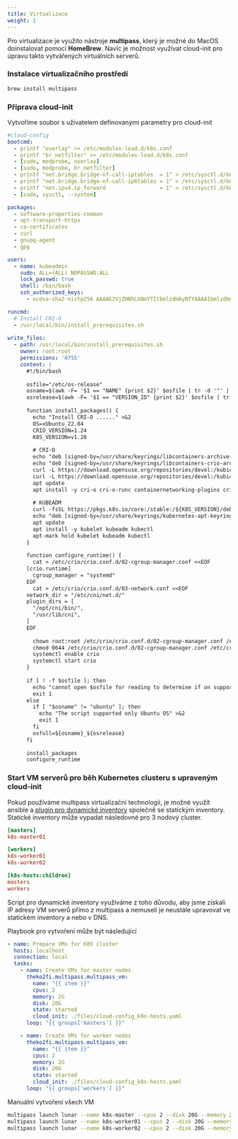 ```yaml
---
title: Virtualizace
weight: 1
---
```


Pro virtualizace je využito nástroje __multipass__, který je možné do MacOS doinstalovat pomocí __HomeBrew__. Navíc je možnost využívat cloud-init pro úpravu takto vytvářených virtuálních serverů.

### Instalace virtualizačního prostředí

```sh
brew install multipass
```

### Příprava cloud-init

Vytvoříme soubor s uživatelem definovanými parametry pro cloud-init

```yaml
#cloud-config
bootcmd:
  - printf "overlay" >> /etc/modules-load.d/k8s.conf
  - printf "br_netfilter" >> /etc/modules-load.d/k8s.conf
  - [sudo, modprobe, overlay]
  - [sudo, modprobe, br_netfilter]
  - printf "net.bridge.bridge-nf-call-iptables  = 1" > /etc/sysctl.d/k8s.conf
  - printf "net.bridge.bridge-nf-call-ip6tables = 1" > /etc/sysctl.d/k8s.conf
  - printf "net.ipv4.ip_forward                 = 1" > /etc/sysctl.d/k8s.conf
  - [sudo, sysctl, --system]

packages:
  - software-properties-common
  - apt-transport-https
  - ca-certificates
  - curl
  - gnupg-agent
  - gpg

users:
  - name: kubeadmin
    sudo: ALL=(ALL) NOPASSWD:ALL
    lock_passwd: true
    shell: /bin/bash
    ssh_authorized_keys:
      - ecdsa-sha2-nistp256 AAAAE2VjZHNhLXNoYTItbmlzdHAyNTYAAAAIbmlzdHAyNTYAAABBBF2sF6U91PN+gqb4lgPf8b2WMy/st8Yn6aKGct/W5f0hIaVwD7Os4OjtQSzG1OX22SSVIiT0GiM5VjjfN8pv6TM= kubeadmin

runcmd:
  # Install CRI-O
  - /usr/local/bin/install_prerequisites.sh
  
write_files:
  - path: /usr/local/bin/install_prerequisites.sh
    owner: root:root
    permissions: '0755'
    content: |
      #!/bin/bash
      
      osfile="/etc/os-release"
      osname=$(awk -F= '$1 == "NAME" {print $2}' $osfile | tr -d '"' | tr 'A-Z' 'a-z' | tr ' ' '_')
      osrelease=$(awk -F= '$1 == "VERSION_ID" {print $2}' $osfile | tr -d '"' | tr '.' '_')
      
      function install_packages() {
        echo "Install CRI-O ......" >&2
        OS=xUbuntu_22.04
        CRIO_VERSION=1.24
        K8S_VERSION=v1.28
         
        # CRI-O
        echo "deb [signed-by=/usr/share/keyrings/libcontainers-archive-keyring.gpg] https://download.opensuse.org/repositories/devel:/kubic:/libcontainers:/stable/${OS}/ /" > /etc/apt/sources.list.d/devel:kubic:libcontainers:stable.list
        echo "deb [signed-by=/usr/share/keyrings/libcontainers-crio-archive-keyring.gpg] https://download.opensuse.org/repositories/devel:/kubic:/libcontainers:/stable:/cri-o:/${CRIO_VERSION}/${OS}/ /" > /etc/apt/sources.list.d/devel:kubic:libcontainers:stable:cri-o:${CRIO_VERSION}.list
        curl -L https://download.opensuse.org/repositories/devel:/kubic:/libcontainers:/stable/${OS}/Release.key | gpg --dearmor -o /usr/share/keyrings/libcontainers-archive-keyring.gpg
        curl -L https://download.opensuse.org/repositories/devel:/kubic:/libcontainers:/stable:/cri-o:/${CRIO_VERSION}/${OS}/Release.key | gpg --dearmor -o /usr/share/keyrings/libcontainers-crio-archive-keyring.gpg
        apt update
        apt install -y cri-o cri-o-runc containernetworking-plugins cri-tools
      
        # KUBEADM
        curl -fsSL https://pkgs.k8s.io/core:/stable:/${K8S_VERSION}/deb/Release.key | sudo gpg --dearmor -o /usr/share/keyrings/kubernetes-apt-keyring.gpg
        echo "deb [signed-by=/usr/share/keyrings/kubernetes-apt-keyring.gpg] https://pkgs.k8s.io/core:/stable:/${K8S_VERSION}/deb/ /" | sudo tee /etc/apt/sources.list.d/kubernetes.list
        apt update
        apt install -y kubelet kubeadm kubectl
        apt-mark hold kubelet kubeadm kubectl
      }
      
      function configure_runtime() {
        cat > /etc/crio/crio.conf.d/02-cgroup-manager.conf <<EOF
      [crio.runtime]
        cgroup_manager = "systemd"
      EOF
        cat > /etc/crio/crio.conf.d/03-network.conf <<EOF
      network_dir = "/etc/cni/net.d/"
      plugin_dirs = [
        "/opt/cni/bin/",
        "/usr/lib/cni",
      ]
      EOF
      
        chown root:root /etc/crio/crio.conf.d/02-cgroup-manager.conf /etc/crio/crio.conf.d/03-network.conf
        chmod 0644 /etc/crio/crio.conf.d/02-cgroup-manager.conf /etc/crio/crio.conf.d/03-network.conf
        systemctl enable crio
        systemctl start crio
      }
      
      if [ ! -f $osfile ]; then
        echo "cannot open $osfile for reading to determine if on supported OS" >&2
        exit 1
      else
        if [ "$osname" != "ubuntu" ]; then
          echo "The script supported only Ubuntu OS" >&2
          exit 1
        fi
        osfull=${osname}_${osrelease}
      fi
      
      install_packages
      configure_runtime
```

### Start VM serverů pro běh Kubernetes clusteru s upraveným cloud-init

Pokud používáme multipass virtualizační technologii, je možné využít ansible a [plugin pro dynamické inventory](https://github.com/Cloud-for-You/ansible-inventory) společně se statickým inventory. Statické inventory může vypadat následovné pro 3 nodový cluster.
```ini
[masters]
k8s-master01

[workers]
k8s-worker01
k8s-worker02

[k8s-hosts:children]
masters
workers
```

Script pro dynamické inventory využíváme z toho důvodu, aby jsme získali IP adresy VM serverů přímo z multipass a nemuseli je neustále upravovat ve statickém inventory a nebo v DNS.

Playbook pro vytvoření může být následující
```yaml
- name: Prepare VMs for K8S cluster
  hosts: localhost
  connection: local
  tasks:
    - name: Create VMs for master nodes
      theko2fi.multipass.multipass_vm:
        name: "{{ item }}"
        cpus: 2
        memory: 2G
        disk: 20G
        state: started
        cloud_init: ./files/cloud-config_k8s-hosts.yaml
      loop: "{{ groups['masters'] }}"

    - name: Create VMs for worker nodes
      theko2fi.multipass.multipass_vm:
        name: "{{ item }}"
        cpus: 2
        memory: 2G
        disk: 20G
        state: started
        cloud_init: ./files/cloud-config_k8s-hosts.yaml
      loop: "{{ groups['workers'] }}"
```

Manuální vytvoření všech VM
```sh
multipass launch lunar --name k8s-master --cpus 2 --disk 20G --memory 2G --cloud-init <path_file>
multipass launch lunar --name k8s-worker01 --cpus 2 --disk 20G --memory 2G --cloud-init <path_file>
multipass launch lunar --name k8s-worker02 --cpus 2 --disk 20G --memory 2G --cloud-init <path_file>
```